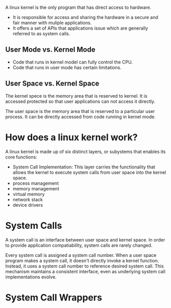 A linux kernel is the only program that has direct access to hardware. 
* It is responsible for access and sharing the hardware in a secure and fair manner with muliple applications.
* It offers a set of APIs that applications issue which are generally referred to as system calls.

## User Mode vs. Kernel Mode
* Code that runs in kernel model can fully control the CPU.
* Code that runs in user mode has certain limitations.

## User Space vs. Kernel Space
The kernel spece is the memory area that is reserved to kernel. 
It is accessed protected so that user applications can not access it directly.

The user space is the memory area that is reserved to a particular user process. 
It can be directly accessed from code running in kernel mode.

# How does a linux kernel work?
A linux kernel is made up of six distinct layers, or subystems that enables its core functions:
* System Call Implementation: This layer carries the functionality that allows the kernel to execute system calls from user space into the kernel space.
* process management
* memory management
* virtual memory
* network stack
* device drivers





# System Calls
A system call is an interface between user space and kernel space. 
In order to provide application compatiability, system calls are rarely changed.


Every system call is assigned a system call number.
When a user space program makes a system call, it doesn't directly invoke a kernel function.
Instead, it uses a system call number to reference desired system call.
This mechanism maintains a consistent interface, even as underlying system call implementations evolve. 

# System Call Wrappers


